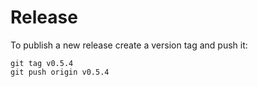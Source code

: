 # Release

To publish a new release create a version tag and push it:

```
git tag v0.5.4
git push origin v0.5.4
```
